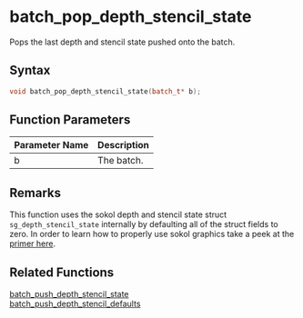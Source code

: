# batch_pop_depth_stencil_state

Pops the last depth and stencil state pushed onto the batch.

## Syntax

```cpp
void batch_pop_depth_stencil_state(batch_t* b);
```

## Function Parameters

Parameter Name | Description
--- | ---
b | The batch.

## Remarks

This function uses the sokol depth and stencil state struct `sg_depth_stencil_state` internally by defaulting all of the struct fields to zero. In order to learn how to properly use sokol graphics take a peek at the [primer here](https://github.com/RandyGaul/cute_framework/blob/master/doc/graphics/sokol.md).

## Related Functions
 
[batch_push_depth_stencil_state](https://github.com/RandyGaul/cute_framework/tree/master/doc/graphics/batch/batch_push_depth_stencil_state)  
[batch_push_depth_stencil_defaults](https://github.com/RandyGaul/cute_framework/tree/master/doc/graphics/batch/batch_push_depth_stencil_defaults)  

